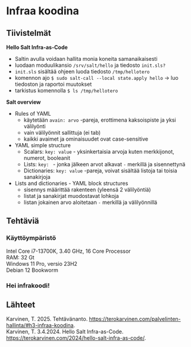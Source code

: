 # Infraa koodina

## Tiivistelmät
**Hello Salt Infra-as-Code**
- Saltin avulla voidaan hallita monia koneita samanaikaisesti
- luodaan moduulikansio `/srv/salt/hello` ja tiedosto `init.sls?`
- `init.sls` sisältää ohjeen luoda tiedosto `/tmp/hellotero`
- komennon ajo `$ sudo salt-call --local state.apply hello` -> luo tiedoston ja raportoi muutokset
- tarkistus komennolla `$ ls /tmp/hellotero`

**Salt overview**
- Rules of YAML
  - käytetään `avain: arvo` -pareja, erottimena kaksoispiste ja yksi välilyönti
  - vain välilyönnit sallittuja (ei tab)
  - kaikki avaimet ja ominaisuudet ovat case-sensitive
- YAML simple structure
  - Scalars: `key: value` - yksinkertaisia arvoja kuten merkkijonot, numerot, booleanit
  - Lists: `key: ` - jonka jälkeen arvot alkavat `-` merkillä ja sisennettynä
  - Dictionaries: `key: value` -pareja, voivat sisältää listoja tai toisia sanakirjoja
- Lists and dictionaries - YAML block structures
  - sisennys määrittää rakenteen (yleensä 2 välilyöntiä)
  - listat ja sanakirjat muodostavat lohkoja
  - listan jokainen arvo aloitetaan `-` merkillä ja välilyönnillä

## Tehtäviä
### Käyttöympäristö
Intel Core i7-13700K, 3.40 GHz, 16 Core Processor   
RAM: 32 Gt   
Windows 11 Pro, versio 23H2  
Debian 12 Bookworm

### Hei infrakoodi!


## Lähteet
Karvinen, T. 2025. Tehtävänanto. https://terokarvinen.com/palvelinten-hallinta/#h3-infraa-koodina.  
Karvinen, T. 3.4.2024. Hello Salt Infra-as-Code. https://terokarvinen.com/2024/hello-salt-infra-as-code/.  

